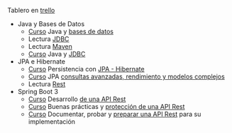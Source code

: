 Tablero en [trello](https://trello.com/b/gWJsG18e/g5-formaci%C3%B3n-spring-boot)

- Java y Bases de Datos
  - [Curso](https://app.aluracursos.com/course/introduccion-sql-mysql-manipule-consulte-datos)
Java y [bases de datos](study_drive/06_java_spring_boot/base_de_datos.md)
  - Lectura [JDBC](https://www.aluracursos.com/blog/conociendo-el-jdbc)
  - Lectura [Maven](https://www.aluracursos.com/blog/que-es-maven)
  - [Curso](https://app.aluracursos.com/course/java-jdbc-trabajando-base-datos)
  Java y [JDBC](study_drive/06_java_spring_boot/jdbc.md)
- JPA e Hibernate
  - [Curso](https://app.aluracursos.com/course/persistencia-jpa-hibernate)
Persistencia con [JPA - Hibernate](study_drive/06_java_spring_boot/jpa_persistence_hibernate.md)
  - [Curso](https://app.aluracursos.com/course/java-jpa-consultas-avanzadas-rendimiento-modelos-complejos)
JPA [consultas avanzadas, rendimiento y modelos complejos](study_drive/06_java_spring_boot/jpa_avanzado.md)
  - Lectura [Rest](https://www.aluracursos.com/blog/rest-concepto-y-fundamentos)
- Spring Boot 3
  - [Curso](https://app.aluracursos.com/course/spring-boot-3-desarrollar-api-rest-java)
Desarrollo [de una API Rest](study_drive/06_java_spring_boot/spring_boot_1.md)
  - [Curso](https://app.aluracursos.com/course/spring-boot-3-aplique-practicas-proteja-api-rest)
Buenas prácticas y [protección de una API Rest](study_drive/06_java_spring_boot/spring_boot_2.md)
  - [Curso](https://app.aluracursos.com/course/spring-boot-3-api-para-su-implementacion)
Documentar, probar y [preparar una API Rest](study_drive/06_java_spring_boot/spring_boot_3.md) para su implementación
